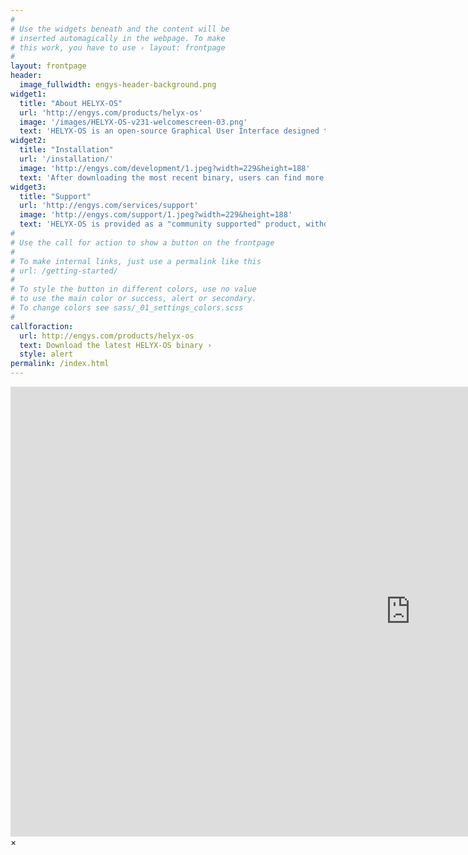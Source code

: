 ```yaml
---
#
# Use the widgets beneath and the content will be
# inserted automagically in the webpage. To make
# this work, you have to use › layout: frontpage
#
layout: frontpage
header:
  image_fullwidth: engys-header-background.png
widget1:
  title: "About HELYX-OS"
  url: 'http://engys.com/products/helyx-os'
  image: '/images/HELYX-OS-v231-welcomescreen-03.png'
  text: 'HELYX-OS is an open-source Graphical User Interface designed to work natively with the version 2.4.0 of the OpenFOAM library. The GUI is developed by ENGYS using Java+VTK and delivered to the public under the GNU General Public License.'
widget2:
  title: "Installation"
  url: '/installation/'
  image: 'http://engys.com/development/1.jpeg?width=229&height=188'
  text: 'After downloading the most recent binary, users can find more information about how to install HELYX-OS on their system to get up and running quickly.'
widget3:
  title: "Support"
  url: 'http://engys.com/services/support'
  image: 'http://engys.com/support/1.jpeg?width=229&height=188'
  text: 'HELYX-OS is provided as a "community supported" product, without any formal support from ENGYS.  For additional paid support with HELYX-OS and all other ENGYS products, please visit our website.'
#
# Use the call for action to show a button on the frontpage
#
# To make internal links, just use a permalink like this
# url: /getting-started/
#
# To style the button in different colors, use no value
# to use the main color or success, alert or secondary.
# To change colors see sass/_01_settings_colors.scss
#
callforaction:
  url: http://engys.com/products/helyx-os
  text: Download the latest HELYX-OS binary ›
  style: alert
permalink: /index.html
---
```

<div id="videoModal" class="reveal-modal large" data-reveal="">
  <div class="flex-video widescreen vimeo" style="display: block;">
    <iframe width="1280" height="720" src="https://www.youtube.com/embed/3b5zCFSmVvU" frameborder="0" allowfullscreen></iframe>
  </div>
  <a class="close-reveal-modal">&#215;</a>
</div>
